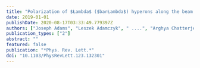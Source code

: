 ```yaml
---
title: "Polarization of $Łambda$ ($barŁambda$) hyperons along the beam direction in Au+Au collisions at $sqrts_NN$$ = 200 GeV"
date: 2019-01-01
publishDate: 2020-08-17T03:33:49.779397Z
authors: ["Joseph Adams", "Leszek Adamczyk", " ....", "Arghya Chatterjee", "others [STAR Collaboration]"]
publication_types: ["2"]
abstract: ""
featured: false
publication: "*Phys. Rev. Lett.*"
doi: "10.1103/PhysRevLett.123.132301"
---
```


